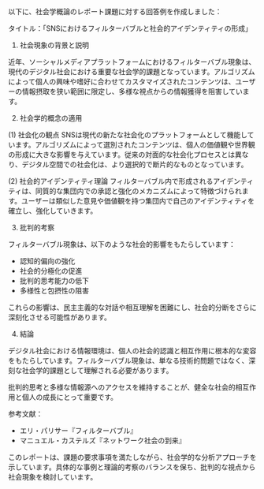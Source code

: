 以下に、社会学概論のレポート課題に対する回答例を作成しました：

タイトル：「SNSにおけるフィルターバブルと社会的アイデンティティの形成」

1. 社会現象の背景と説明

近年、ソーシャルメディアプラットフォームにおけるフィルターバブル現象は、現代のデジタル社会における重要な社会学的課題となっています。アルゴリズムによって個人の興味や嗜好に合わせてカスタマイズされたコンテンツは、ユーザーの情報摂取を狭い範囲に限定し、多様な視点からの情報獲得を阻害しています。

2. 社会学的概念の適用

(1) 社会化の観点
SNSは現代の新たな社会化のプラットフォームとして機能しています。アルゴリズムによって選別されたコンテンツは、個人の価値観や世界観の形成に大きな影響を与えています。従来の対面的な社会化プロセスとは異なり、デジタル空間での社会化は、より選択的で断片的なものとなっています。

(2) 社会的アイデンティティ理論
フィルターバブル内で形成されるアイデンティティは、同質的な集団内での承認と強化のメカニズムによって特徴づけられます。ユーザーは類似した意見や価値観を持つ集団内で自己のアイデンティティを確立し、強化していきます。

3. 批判的考察

フィルターバブル現象は、以下のような社会的影響をもたらしています：

- 認知的偏向の強化
- 社会的分極化の促進
- 批判的思考能力の低下
- 多様性と包摂性の阻害

これらの影響は、民主主義的な対話や相互理解を困難にし、社会的分断をさらに深刻化させる可能性があります。

4. 結論

デジタル社会における情報環境は、個人の社会的認識と相互作用に根本的な変容をもたらしています。フィルターバブル現象は、単なる技術的問題ではなく、深刻な社会学的課題として理解される必要があります。

批判的思考と多様な情報源へのアクセスを維持することが、健全な社会的相互作用と個人の成長にとって重要です。

参考文献：
- エリ・パリサー『フィルターバブル』
- マニュエル・カステルズ『ネットワーク社会の到来』

このレポートは、課題の要求事項を満たしながら、社会学的な分析アプローチを示しています。具体的な事例と理論的考察のバランスを保ち、批判的な視点から社会現象を検討しています。